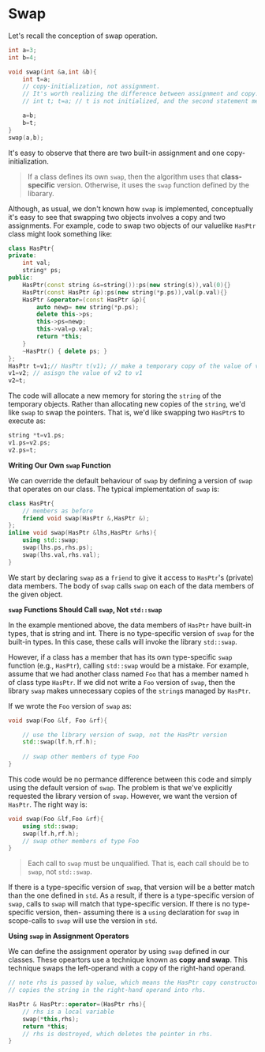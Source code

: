 # Swap

Let's recall the conception of swap operation.
```c++
int a=3;
int b=4;

void swap(int &a,int &b){
    int t=a;
    // copy-initialization, not assignment.
    // It's worth realizing the difference between assignment and copy.
    // int t; t=a; // t is not initialized, and the second statement means t is assigned as a;

    a=b;
    b=t;
}
swap(a,b);

```

It's easy to observe that there are two built-in assignment and one copy-initialization. 

> If a class defines its own `swap`, then the algorithm uses that **class-specific** version. Otherwise, it uses the `swap` function defined by the libarary. 

Although, as usual, we don't known how `swap` is implemented, conceptually it's easy to see that swapping two objects involves a copy and two assignments. For example, code to swap two objects of our valuelike `HasPtr` class might look something like:

```c++
class HasPtr{
private:
	int val;
	string* ps;
public:
	HasPtr(const string &s=string()):ps(new string(s)),val(0){}
	HasPtr(const HasPtr &p):ps(new string(*p.ps)),val(p.val){}
	HasPtr &operator=(const HasPtr &p){
        auto newp= new string(*p.ps);
        delete this->ps;
        this->ps=newp;
        this->val=p.val;
        return *this;
    }
	~HasPtr() { delete ps; }
};
HasPtr t=v1;// HasPtr t(v1); // make a temporary copy of the value of v1
v1=v2; // asisgn the value of v2 to v1
v2=t;
```
The code will allocate a new memory for storing the `string` of the temporary objects. Rather than allocating new copies of the `string`, we'd like `swap` to swap the pointers. That is, we'd like swapping two `HasPtr`s to execute as:

```c++
string *t=v1.ps;
v1.ps=v2.ps;
v2.ps=t;
```

**Writing Our Own `swap` Function**

We can override the default behaviour of `swap` by defining a version of `swap` that operates on our class. The typical implementation of `swap` is:

```c++
class HasPtr{
    // members as before 
    friend void swap(HasPtr &,HasPtr &);
};
inline void swap(HasPtr &lhs,HasPtr &rhs){
    using std::swap;
    swap(lhs.ps,rhs.ps);
    swap(lhs.val,rhs.val);
}
```

We start by declaring `swap` as a `friend` to give it access to `HasPtr`'s (private) data members. The body of `swap` calls `swap` on each of the data members of the given object.

**`swap` Functions Should Call `swap`, Not `std::swap`**

In the example mentioned above, the data members of `HasPtr` have built-in types, that is string and int. There is no type-specific version of `swap` for the built-in types. In this case, these calls will invoke the library `std::swap`.

However, if a class has a member that has its own type-specific `swap` function (e.g., `HasPtr`), calling `std::swap` would be a mistake. For example, assume that we had another class named `Foo` that has a member named `h` of class type `HasPtr`. If we did not write a `Foo` version of `swap`, then the library `swap` makes unnecessary copies of the `string`s managed by `HasPtr`. 

If we wrote the `Foo` version of `swap` as:

```c++
void swap(Foo &lf, Foo &rf){

    // use the library version of swap, not the HasPtr version
    std::swap(lf.h,rf.h);
    
    // swap other members of type Foo
}
```
This code would be no permance difference between this code and simply using the default version of `swap`. The problem is that we've explicitly requested the library version of `swap`. However, we want the version of `HasPtr`. The right way is:

```c++
void swap(Foo &lf,Foo &rf){
    using std::swap;
    swap(lf.h,rf.h);
    // swap other members of type Foo
}
```

> Each call to `swap` must be unqualified. That is, each call should be to `swap`, not `std::swap`. 

If there is a type-specific version of `swap`, that version will be a better match than the one defined in `std`. As a result, if there is a type-specific version of `swap`, calls to `swap` will match that type-specific version. If there is no type-specific version, then- assuming there is a `using` declaration for `swap` in scope-calls to `swap` will use the version in `std`.

**Using `swap` in Assignment Operators**

We can define the assignment operator by using `swap` defined in our classes. These opeartors use a technique known as **copy and swap**. This technique swaps the left-operand with a copy of the right-hand operand.


```c++
// note rhs is passed by value, which means the HasPtr copy constructor
// copies the string in the right-hand operand into rhs.

HasPtr & HasPtr::operator=(HasPtr rhs){
    // rhs is a local variable
    swap(*this,rhs);
    return *this;
    // rhs is destroyed, which deletes the pointer in rhs.
}